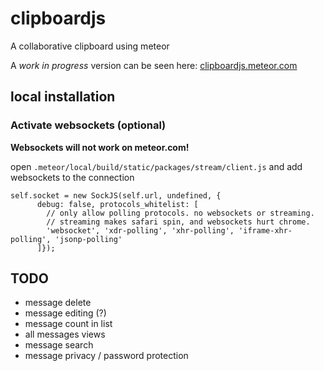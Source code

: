 clipboardjs
===========

A collaborative clipboard using meteor

A *work in progress* version can be seen here: [clipboardjs.meteor.com](http://clipboardjs.meteor.com)


## local installation

### Activate websockets (optional)

**Websockets will not work on meteor.com!**

open `.meteor/local/build/static/packages/stream/client.js` and add websockets to the connection
    
    self.socket = new SockJS(self.url, undefined, {
          debug: false, protocols_whitelist: [
            // only allow polling protocols. no websockets or streaming.
            // streaming makes safari spin, and websockets hurt chrome.
            'websocket', 'xdr-polling', 'xhr-polling', 'iframe-xhr-polling', 'jsonp-polling'
          ]});
          
## TODO

* message delete
* message editing (?)
* message count in list
* all messages views
* message search
* message privacy / password protection

